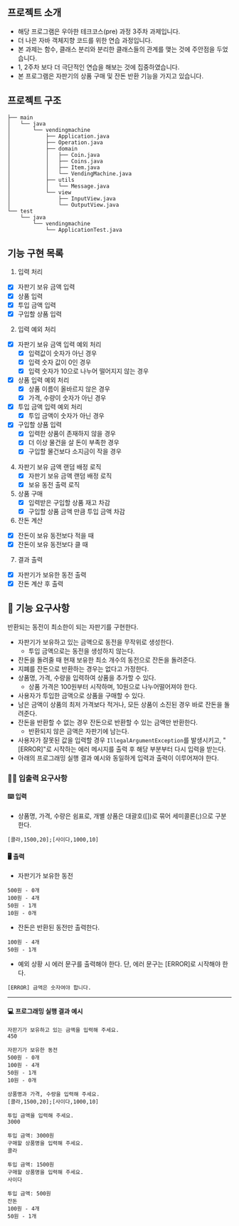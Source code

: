
## 프로젝트 소개

- 해당 프로그램은 우아한 테크코스(pre) 과정 3주차 과제입니다.
- 더 나은 자바 객체지향 코드를 위한 연습 과정입니다.
- 본 과제는 함수, 클래스 분리와 분리한 클래스들의 관계를 맺는 것에 주안점을 두었습니다.
- 1, 2주차 보다 더 극단적인 연습을 해보는 것에 집중하였습니다.
- 본 프로그램은 자판기의 상품 구매 및 잔돈 반환 기능을 가지고 있습니다. 

## 프로젝트 구조 
```
├── main
│   └── java
│       └── vendingmachine
│           ├── Application.java
│           ├── Operation.java
│           ├── domain
│           │   ├── Coin.java
│           │   ├── Coins.java
│           │   ├── Item.java
│           │   └── VendingMachine.java
│           ├── utils
│           │   └── Message.java
│           └── view
│               ├── InputView.java
│               └── OutputView.java
└── test
    └── java
        └── vendingmachine
            └── ApplicationTest.java
```

## 기능 구현 목록

1. 입력 처리 
  - [x] 자판기 보유 금액 입력
  - [x] 상품 입력 
  - [x] 투입 금액 입력
  - [x] 구입할 상품 입력
2. 입력 예외 처리
  - [x] 자판기 보유 금액 입력 예외 처리
    - [x] 입력값이 숫자가 아닌 경우
    - [x] 입력 숫자 값이 0인 경우
    - [x] 입력 숫자가 10으로 나누어 떨어지지 않는 경우
  - [x] 상품 입력 예외 처리
    - [x] 상품 이름이 올바르지 않은 경우 
    - [x] 가격, 수량이 숫자가 아닌 경우 
  - [x] 투입 금액 입력 예외 처리
    - [x] 투입 금액이 숫자가 아닌 경우
  - [x] 구입할 상품 입력
    - [x] 입력한 상품이 존재하지 않을 경우
    - [x] 더 이상 물건을 살 돈이 부족한 경우
    - [x] 구입할 물건보다 소지금이 작을 경우
4. 자판기 보유 금액 랜덤 배정 로직
   - [x] 자판기 보유 금액 랜덤 배정 로직
   - [x] 보유 동전 출력 로직
5. 상품 구매 
    - [x] 입력받은 구입할 상품 재고 차감
    - [x] 구입할 상품 금액 만큼 투입 금액 차감 
6. 잔돈 계산
  - [x] 잔돈이 보유 동전보다 적을 때
  - [x] 잔돈이 보유 동전보다 클 때
7. 결과 출력 
  - [x] 자판기가 보유한 동전 출력
  - [x] 잔돈 계산 후 출력

## 🚀 기능 요구사항

반환되는 동전이 최소한이 되는 자판기를 구현한다.

- 자판기가 보유하고 있는 금액으로 동전을 무작위로 생성한다.
    - 투입 금액으로는 동전을 생성하지 않는다.
- 잔돈을 돌려줄 때 현재 보유한 최소 개수의 동전으로 잔돈을 돌려준다.
- 지폐를 잔돈으로 반환하는 경우는 없다고 가정한다.
- 상품명, 가격, 수량을 입력하여 상품을 추가할 수 있다.
    - 상품 가격은 100원부터 시작하며, 10원으로 나누어떨어져야 한다.
- 사용자가 투입한 금액으로 상품을 구매할 수 있다.
- 남은 금액이 상품의 최저 가격보다 적거나, 모든 상품이 소진된 경우 바로 잔돈을 돌려준다.
- 잔돈을 반환할 수 없는 경우 잔돈으로 반환할 수 있는 금액만 반환한다.
    - 반환되지 않은 금액은 자판기에 남는다.
- 사용자가 잘못된 값을 입력할 경우 `IllegalArgumentException`를 발생시키고, "[ERROR]"로 시작하는 에러 메시지를 출력 후 해당 부분부터 다시 입력을 받는다.
- 아래의 프로그래밍 실행 결과 예시와 동일하게 입력과 출력이 이루어져야 한다.

### ✍🏻 입출력 요구사항

#### ⌨️ 입력

- 상품명, 가격, 수량은 쉼표로, 개별 상품은 대괄호([])로 묶어 세미콜론(;)으로 구분한다.

```
[콜라,1500,20];[사이다,1000,10]
```

#### 🖥 출력

- 자판기가 보유한 동전

```
500원 - 0개
100원 - 4개
50원 - 1개
10원 - 0개
```

- 잔돈은 반환된 동전만 출력한다.

```
100원 - 4개
50원 - 1개
```

- 예외 상황 시 에러 문구를 출력해야 한다. 단, 에러 문구는 [ERROR]로 시작해야 한다.

```
[ERROR] 금액은 숫자여야 합니다.
```

---

#### 💻 프로그래밍 실행 결과 예시

```
자판기가 보유하고 있는 금액을 입력해 주세요.
450

자판기가 보유한 동전
500원 - 0개
100원 - 4개
50원 - 1개
10원 - 0개

상품명과 가격, 수량을 입력해 주세요.
[콜라,1500,20];[사이다,1000,10]

투입 금액을 입력해 주세요.
3000

투입 금액: 3000원
구매할 상품명을 입력해 주세요.
콜라

투입 금액: 1500원
구매할 상품명을 입력해 주세요.
사이다

투입 금액: 500원
잔돈
100원 - 4개
50원 - 1개

```

